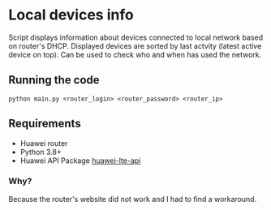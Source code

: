 # Local devices info

Script displays information about devices connected to local network based on router's DHCP.
Displayed devices are sorted by last actvity (latest active device on top).
Can be used to check who and when has used the network.

## Running the code

```
python main.py <router_login> <router_password> <router_ip>
```

## Requirements

-   Huawei router
-   Python 3.8+
-   Huawei API Package [huawei-lte-api](https://pypi.org/project/huawei-lte-api/)

### Why?

Because the router's website did not work and I had to find a workaround.

